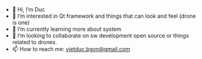 - 👋 Hi, I’m Duc
- 👀 I’m interested in Qt framework and things that can look and feel (drone is one)
- 🌱 I’m currently learning more about system
- 💞️ I’m looking to collaborate on sw development open source or things related to drones.
- 📫 How to reach me: vietduc.bgvn@gmail.com
